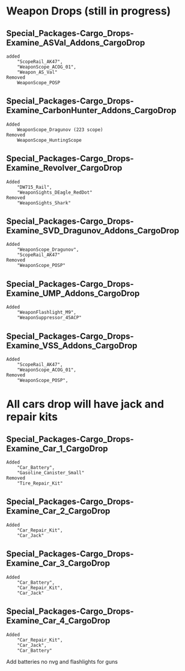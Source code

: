 # Weapon Drops (still in progress)
## Special_Packages-Cargo_Drops-Examine_ASVal_Addons_CargoDrop 
    added 
		"ScopeRail_AK47",
		"WeaponScope_ACOG_01",
		"Weapon_AS_Val"
    Removed
        WeaponScope_POSP
## Special_Packages-Cargo_Drops-Examine_CarbonHunter_Addons_CargoDrop
    Added
        WeaponScope_Dragunov (223 scope)
    Removed
        WeaponScope_HuntingScope
## Special_Packages-Cargo_Drops-Examine_Revolver_CargoDrop
    Added
		"DW715_Rail",
		"WeaponSights_DEagle_RedDot"
    Removed
        "WeaponSights_Shark"
## Special_Packages-Cargo_Drops-Examine_SVD_Dragunov_Addons_CargoDrop
    Added
    	"WeaponScope_Dragunov",
		"ScopeRail_AK47"
    Removed
		"WeaponScope_POSP"
## Special_Packages-Cargo_Drops-Examine_UMP_Addons_CargoDrop
    Added
        "WeaponFlashlight_M9",
		"WeaponSuppressor_45ACP"
## Special_Packages-Cargo_Drops-Examine_VSS_Addons_CargoDrop
    Added
        "ScopeRail_AK47",
		"WeaponScope_ACOG_01",
    Removed 
        "WeaponScope_POSP",
        
# All cars drop will have jack and repair kits
## Special_Packages-Cargo_Drops-Examine_Car_1_CargoDrop
    Added
        "Car_Battery",
        "Gasoline_Canister_Small"
    Removed
        "Tire_Repair_Kit"
## Special_Packages-Cargo_Drops-Examine_Car_2_CargoDrop
    Added
        "Car_Repair_Kit",
		"Car_Jack"
## Special_Packages-Cargo_Drops-Examine_Car_3_CargoDrop
    Added
        "Car_Battery",
        "Car_Repair_Kit",
		"Car_Jack"
## Special_Packages-Cargo_Drops-Examine_Car_4_CargoDrop
    Added
		"Car_Repair_Kit",
		"Car_Jack",
		"Car_Battery"


Add batteries no nvg and flashlights for guns


